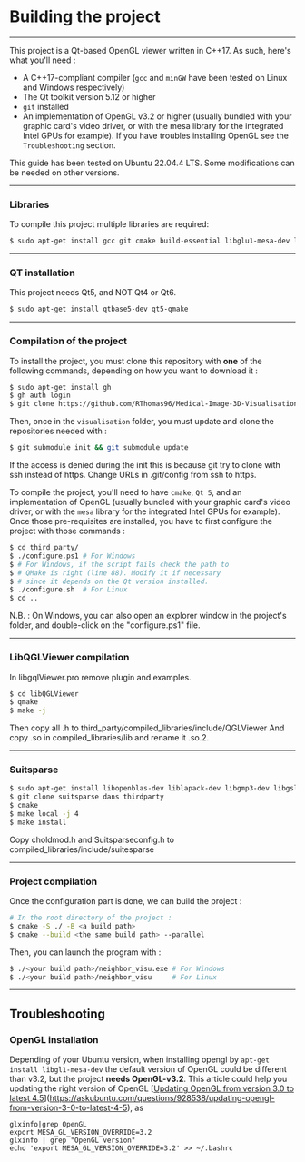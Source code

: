 # Building the project

----

This project is a Qt-based OpenGL viewer written in C++17. As such, here's what you'll need :

- A C++17-compliant compiler (`gcc` and `minGW` have been tested on Linux and Windows respectively)
- The Qt toolkit version 5.12 or higher
- `git` installed
- An implementation of OpenGL v3.2 or higher (usually bundled with your graphic card's video driver, or with the mesa library for the integrated Intel GPUs for example). If you have troubles installing OpenGL see the `Troubleshooting` section.

This guide has been tested on Ubuntu 22.04.4 LTS. Some modifications can be needed on other versions.

----

### Libraries

To compile this project multiple libraries are required:
```sh
$ sudo apt-get install gcc git cmake build-essential libglu1-mesa-dev libgl-dev
```

----

### QT installation

This project needs Qt5, and NOT Qt4 or Qt6.
```sh
$ sudo apt-get install qtbase5-dev qt5-qmake
```

----

### Compilation of the project

To install the project, you must clone this repository with __one__ of the following commands, depending on how you want to download it :

```sh
$ sudo apt-get install gh
$ gh auth login
$ git clone https://github.com/RThomas96/Medical-Image-3D-Visualisation-Software.git
```

Then, once in the `visualisation` folder, you must update and clone the repositories needed with :

```sh
$ git submodule init && git submodule update
```

If the access is denied during the init this is because git try to clone with ssh instead of https. Change URLs in .git/config from ssh to https.

To compile the project, you'll need to have `cmake`, `Qt 5`, and an implementation of OpenGL (usually bundled with your graphic card's video driver, or with the `mesa` library for the integrated Intel GPUs for example). Once those pre-requisites are installed, you have to first configure the project with those commands :

```sh
$ cd third_party/
$ ./configure.ps1 # For Windows
$ # For Windows, if the script fails check the path to
$ # QMake is right (line 88). Modify it if necessary
$ # since it depends on the Qt version installed.
$ ./configure.sh  # For Linux
$ cd ..
```

N.B. : On Windows, you can also open an explorer window in the project's folder, and double-click on the "configure.ps1" file.

---

### LibQGLViewer compilation

In libgqlViewer.pro remove plugin and examples.
```sh
$ cd libQGLViewer
$ qmake
$ make -j
```
Then copy all .h to third\_party/compiled\_libraries/include/QGLViewer
And copy .so in compiled\_libraries/lib and rename it .so.2.

---

### Suitsparse

```sh
$ sudo apt-get install libopenblas-dev liblapack-dev libgmp3-dev libgsl-dev libmpfr-dev pkg-config
$ git clone suitsparse dans thirdparty
$ cmake
$ make local -j 4
$ make install
```
Copy choldmod.h and Suitsparseconfig.h to compiled_libraries/include/suitesparse

---

### Project compilation

Once the configuration part is done, we can build the project :

```sh
# In the root directory of the project :
$ cmake -S ./ -B <a build path>
$ cmake --build <the same build path> --parallel
```

Then, you can launch the program with :

```sh
$ ./<your build path>/neighbor_visu.exe # For Windows
$ ./<your build path>/neighbor_visu     # For Linux
```

---

## Troubleshooting

### OpenGL installation
Depending of your Ubuntu version, when installing opengl by `apt-get install libgl1-mesa-dev` the default version of OpenGL could be different than v3.2, but the project **needs OpenGL-v3.2**. 
This article could help you updating the right version of OpenGL [[Updating OpenGL from version 3.0 to latest 4.5](https://askubuntu.com/questions/928538/updating-opengl-from-version-3-0-to-latest-4-5)](https://askubuntu.com/questions/928538/updating-opengl-from-version-3-0-to-latest-4-5), as
```
glxinfo|grep OpenGL
export MESA_GL_VERSION_OVERRIDE=3.2
glxinfo | grep "OpenGL version"
echo 'export MESA_GL_VERSION_OVERRIDE=3.2' >> ~/.bashrc
```
